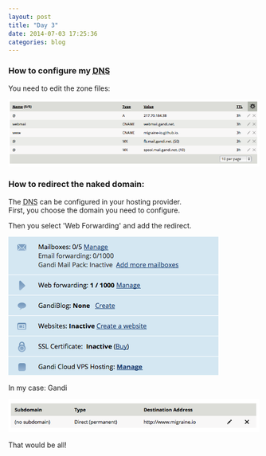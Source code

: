```yaml
---
layout: post
title: "Day 3"
date: 2014-07-03 17:25:36
categories: blog
---
```




### How to configure my <abbr title="Domain Name System">DNS</abbr>

You need to edit the zone files:

![yo](/images/zonefile_dns.png)




### How to redirect the naked domain:

The <abbr title="Domain Name System">DNS</abbr> can be configured in your hosting provider.  
First, you choose the domain you need to configure.

Then you select 'Web Forwarding' and add the redirect.

![yo](/images/webfw.png)

In my case:
Gandi

![yo](/images/redirect_dns.png)


That would be all!
